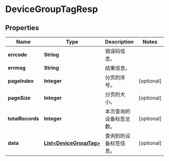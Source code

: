 
# DeviceGroupTagResp

## Properties
Name | Type | Description | Notes
------------ | ------------- | ------------- | -------------
**errcode** | **String** | 错误码信息。 | 
**errmsg** | **String** | 结果信息。 | 
**pageIndex** | **Integer** | 分页的序号。 |  [optional]
**pageSize** | **Integer** | 分页的大小。 |  [optional]
**totalRecords** | **Integer** | 本次查询的设备标签总数。 |  [optional]
**data** | [**List&lt;DeviceGroupTag&gt;**](DeviceGroupTag.md) | 查询到的设备标签信息。 |  [optional]



